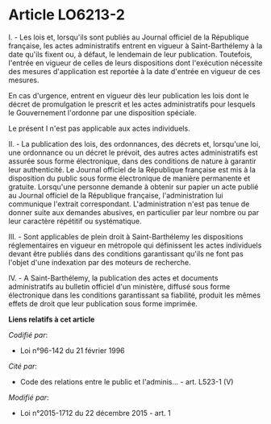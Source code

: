 # Article LO6213-2

I. - Les lois et, lorsqu'ils sont publiés au Journal officiel de la République française, les actes administratifs entrent en
vigueur à Saint-Barthélemy à la date qu'ils fixent ou, à défaut, le lendemain de leur publication. Toutefois, l'entrée en
vigueur de celles de leurs dispositions dont l'exécution nécessite des mesures d'application est reportée à la date d'entrée
en vigueur de ces mesures.

En cas d'urgence, entrent en vigueur dès leur publication les lois dont le décret de promulgation le prescrit et les actes
administratifs pour lesquels le Gouvernement l'ordonne par une disposition spéciale.

Le présent I n'est pas applicable aux actes individuels.

II. - La publication des lois, des ordonnances, des décrets et, lorsqu'une loi, une ordonnance ou un décret le prévoit, des
autres actes administratifs est assurée sous forme électronique, dans des conditions de nature à garantir leur authenticité.
Le Journal officiel de la République française est mis à la disposition du public sous forme électronique de manière
permanente et gratuite. Lorsqu'une personne demande à obtenir sur papier un acte publié au Journal officiel de la République
française, l'administration lui communique l'extrait correspondant. L'administration n'est pas tenue de donner suite aux
demandes abusives, en particulier par leur nombre ou par leur caractère répétitif ou systématique.

III. - Sont applicables de plein droit à Saint-Barthélemy les dispositions réglementaires en vigueur en métropole qui
définissent les actes individuels devant être publiés dans des conditions garantissant qu'ils ne font pas l'objet d'une
indexation par des moteurs de recherche.

IV. - A Saint-Barthélemy, la publication des actes et documents administratifs au bulletin officiel d'un ministère, diffusé
sous forme électronique dans les conditions garantissant sa fiabilité, produit les mêmes effets de droit que leur publication
sous forme imprimée.

**Liens relatifs à cet article**

_Codifié par_:

  - Loi n°96-142 du 21 février 1996

_Cité par_:

  - Code des relations entre le public et l'adminis... - art. L523-1 (V)

_Modifié par_:

  - Loi n°2015-1712 du 22 décembre 2015 - art. 1
